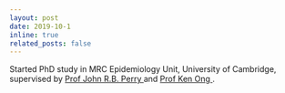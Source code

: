 ```yaml
---
layout: post
date: 2019-10-1
inline: true
related_posts: false
---
```


Started PhD study in MRC Epidemiology Unit, University of Cambridge, supervised by <a href="https://www.mrc-epid.cam.ac.uk/people/john-perry/"> Prof John R.B. Perry </a> and <a href="https://www.mrc-epid.cam.ac.uk/people/ken-ong/"> Prof Ken Ong </a>.
